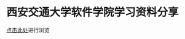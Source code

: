 # 西安交通大学软件学院学习资料分享
[点击此处](https://l-m-s-f-x-s.github.io/#/README)进行浏览




















































